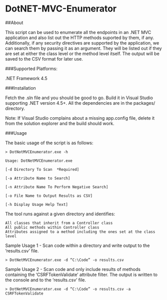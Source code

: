# DotNET-MVC-Enumerator

##About

This script can be used to enumerate all the endpoints in an .NET MVC application and also list out the HTTP methods suported by them, if any. Additionally, if any security directives are supported by the application, we can search them by passing it as an argument. They will be listed out if they are set at either the class level or the method level itself. 
The output will be saved to the CSV format for later use.


###Supported Platforms:

 .NET Framework 4.5 

###Installation

Fetch the .sln file and you should be good to go. Build it in Visual Studio supporting .NET version 4.5+.
All the dependencies are in the packages/ directory. 

Note: If Visual Studio complains about a missing app.config file, delete it from the solution explorer and the build should work.

###Usage

The basic usage of the script is as follows:

    > DotNotMVCEnumerator.exe -h

    Usage: DotNetMVCEnumerator.exe

    [-d Directory To Scan  *Required]

    [-a Attribute Name to Search]

    [-n Attribute Name To Perform Negative Search]

    [-o File Name to Output Results as CSV]

    [-h Display Usage Help Text]
    
The tool runs against a given directory and identifies:

    All classes that inherit from a Controller class
    All public methods within Controller class
    Attributes assigned to a method including the ones set at the class level

Sample Usage 1 - Scan code within a directory and write output to the ‘results.csv’ file.

    > DotNetMVCEnumerator.exe -d “C:\Code” -o results.csv

Sample Usage 2 - Scan code and only include results of methods containing the ‘CSRFTokenValidate’ attribute filter. The output is written to the console and to the ‘results.csv’ file.

    > DotNetMVCEnumerator.exe -d “C:\Code” -o results.csv -a CSRFTokenValidate



